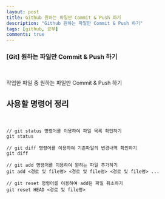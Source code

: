 ```yaml
---
layout: post
title: Github 원하는 파일만 Commit & Push 하기
description: "Github 원하는 파일만 Commit & Push 하기"
tags: [github, 공부]
comments: true
---
```


### **[Git] 원하는 파일만 Commit & Push 하기**
<br>

작업한 파일 중 원하는 파일만 Commit & Push 하기

## 사용할 명령어 정리

<br>

```
// git status 명령어를 이용하여 파일 목록 확인하기  
git status  

// git diff 명령어를 이용하여 기존파일의 변경내역 확인하기  
git diff  

// git add 명령어를 이용하여 원하는 파일 추가하기  
git add <경로 및 file명> <경로 및 file명> <경로 및 file명> ...  

// git reset 명령어를 이용하여 add된 파일 취소하기  
git reset HEAD <경로 및 file명>  
```